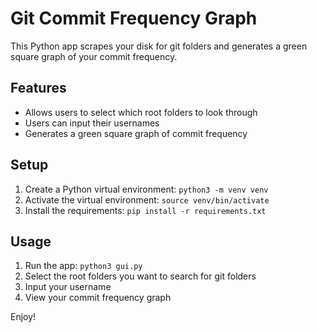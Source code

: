 # Git Commit Frequency Graph

This Python app scrapes your disk for git folders and generates a green square graph of your commit frequency.

## Features
- Allows users to select which root folders to look through
- Users can input their usernames
- Generates a green square graph of commit frequency

## Setup
1. Create a Python virtual environment: `python3 -m venv venv`
2. Activate the virtual environment: `source venv/bin/activate`
3. Install the requirements: `pip install -r requirements.txt`

## Usage
1. Run the app: `python3 gui.py`
2. Select the root folders you want to search for git folders
3. Input your username
4. View your commit frequency graph

Enjoy!